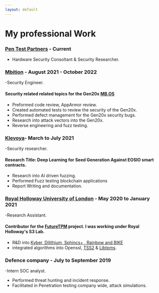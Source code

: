 ```yaml
---
layout: default
--- 
```


# My professional Work


### [Pen Test Partners](https://www.pentestpartners.com/) - Current
- Hardware Security Consoltant & Security Researcher.



### [Mbition](https://group.mercedes-benz.com/karriere/ueber-uns/standorte/standort-detailseite-240192.html) - August 2021 - October 2022
-Security Engineer.
#### Security related related topics for the Gen20x [MB.OS](https://group.mercedes-benz.com/careers/about-us/mercedes-benz-operating-system/)
 - Preformed  code review, AppArmor review. 
 - Created automated tests to review the security of the Gen20x. 
 -  Performed defect management for the Gen20x security bugs. 
 - Research into attack vectors into the Gen20x.
 - Reverse engineering and fuzz testing.


### [Klevoya](https://klevoya.com)- March to July 2021
-Security researcher. 
#### Research Title:  Deep Learning for  Seed Generation Against EOSIO smart contracts.
- Research into AI driven fuzzing.
- Performed Fuzz testing blockchain applications
- Report Writing and documentation.

### [Royal Holloway University of London](https://s3lab.isg.rhul.ac.uk/) - May 2020 to January 2021 
-Research Assistant. 
#### Contributor for the [FutureTPM](https://futuretpm.eu/index.php/home/technical-approach) project. I was working under Royal Holloway's S3 Lab.
- R&D into [Kyber, Dilithium, Sphincs+ , Rainbow and BIKE](https://csrc.nist.gov/Projects/post-quantum-cryptography/post-quantum-cryptography-standardization/round-3-submissions)      
- integrated algorithms into Openssl, [TSS2](https://www.mankier.com/package/tss2) & [Libtpms](https://github.com/stefanberger/libtpms).

### Defence company - July to September 2019
-Intern SOC analyst.

- Performed threat hunting and incident response.
- Facilitated in Penetration testing company wide, attack
simulations.

